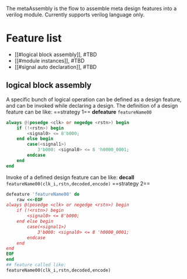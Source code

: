 The metaAssembly is the flow to assemble meta design features into a verilog module. Currently supports verilog language only.
# Feature list
- [[#logical block assembly]], #TBD 
- [[#module instances]], #TBD 
- [[#signal auto declaration]], #TBD 

## logical block assembly
A specific bunch of logical operation can be defined as a design feature, and can be invoked while declaring a design.
The definition of a design feature can be like:
==strategy 1==
**defeature** `featureName00`
```verilog
always @(posedge <clk> or negedge <rstn>) begin
	if (!<rstn>) begin
		<signal0> <= 8'b000;
	end else begin
		case(<signal1>)
			3'b000: <signal0> <= 8 'h0000_0001;
		endcase
	end
end
```
Invoke of a defined design feature can be like:
**decall** `featureName00(clk_i,rstn,decoded,encode)`
==strategy 2==
```ruby
defeature 'featureName00' do
	raw <<-EOF
always @(posedge <clk> or negedge <rstn>) begin
	if (!<rstn>) begin
		<signal0> <= 8'b000;
	end else begin
		case(<signal1>)
			3'b000: <signal0> <= 8 'h0000_0001;
		endcase
	end
end
EOF
end
## feature called like:
featureName00(clk_i,rstn,decoded,encode)
```
